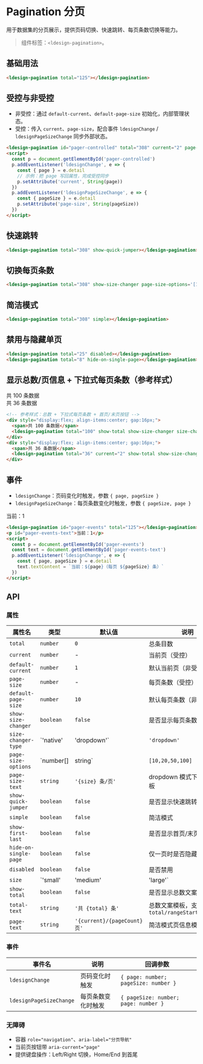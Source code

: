 # Pagination 分页

用于数据集的分页展示，提供页码切换、快速跳转、每页条数切换等能力。

> 组件标签：`<ldesign-pagination>`。

## 基础用法
<div class="demo-container">
  <ldesign-pagination total="125"></ldesign-pagination>
</div>

```html
<ldesign-pagination total="125"></ldesign-pagination>
```

## 受控与非受控
- 非受控：通过 `default-current`、`default-page-size` 初始化，内部管理状态。
- 受控：传入 `current`、`page-size`，配合事件 `ldesignChange` / `ldesignPageSizeChange` 同步外部状态。

<div class="demo-container">
  <ldesign-pagination id="pager-controlled" total="308" current="2" page-size="20" show-size-changer></ldesign-pagination>
</div>

```html
<ldesign-pagination id="pager-controlled" total="308" current="2" page-size="20" show-size-changer></ldesign-pagination>
<script>
  const p = document.getElementById('pager-controlled')
  p.addEventListener('ldesignChange', e => {
    const { page } = e.detail
    // 示例：把 page 写回属性，完成受控同步
    p.setAttribute('current', String(page))
  })
  p.addEventListener('ldesignPageSizeChange', e => {
    const { pageSize } = e.detail
    p.setAttribute('page-size', String(pageSize))
  })
</script>
```

## 快速跳转
<div class="demo-container">
  <ldesign-pagination total="308" show-quick-jumper></ldesign-pagination>
</div>

```html
<ldesign-pagination total="308" show-quick-jumper></ldesign-pagination>
```

## 切换每页条数
<div class="demo-container">
  <ldesign-pagination total="308" show-size-changer page-size-options="[10,20,50,100]"></ldesign-pagination>
</div>

```html
<ldesign-pagination total="308" show-size-changer page-size-options='[10,20,50,100]'></ldesign-pagination>
```

## 简洁模式
<div class="demo-container">
  <ldesign-pagination total="308" simple></ldesign-pagination>
</div>

```html
<ldesign-pagination total="308" simple></ldesign-pagination>
```

## 禁用与隐藏单页
<div class="demo-container demo-row">
  <ldesign-pagination total="25" disabled></ldesign-pagination>
  <ldesign-pagination total="8" hide-on-single-page></ldesign-pagination>
</div>

```html
<ldesign-pagination total="25" disabled></ldesign-pagination>
<ldesign-pagination total="8" hide-on-single-page></ldesign-pagination>
```

## 显示总数/页信息 + 下拉式每页条数（参考样式）
<div class="demo-container">
  <div class="demo-row" style="align-items:center;">
    <span class="demo-label" style="min-width:auto; margin-right:12px;">共 100 条数据</span>
    <ldesign-pagination total="100" show-total total-text="共 {total} 条" show-size-changer size-changer-type="dropdown" page-size-options='[5,10,20,50]' page-size="5"></ldesign-pagination>
  </div>
  <div class="demo-row" style="align-items:center;">
    <span class="demo-label" style="min-width:auto; margin-right:12px;">共 36 条数据</span>
    <ldesign-pagination total="36" show-total total-text="共 {total} 条" show-size-changer size-changer-type="dropdown" page-size-options='[10,20,50]' page-size="10" show-first-last current="2"></ldesign-pagination>
  </div>
</div>

```html
<!-- 参考样式：总数 + 下拉式每页条数 + 首页/末页按钮 -->
<div style="display:flex; align-items:center; gap:16px;">
  <span>共 100 条数据</span>
  <ldesign-pagination total="100" show-total show-size-changer size-changer-type="dropdown" page-size-options='[5,10,20,50]' page-size="5"></ldesign-pagination>
</div>
<div style="display:flex; align-items:center; gap:16px;">
  <span>共 36 条数据</span>
  <ldesign-pagination total="36" current="2" show-total show-size-changer size-changer-type="dropdown" page-size-options='[10,20,50]' page-size="10" show-first-last></ldesign-pagination>
</div>
```

## 事件
- `ldesignChange`：页码变化时触发，参数 `{ page, pageSize }`
- `ldesignPageSizeChange`：每页条数变化时触发，参数 `{ pageSize, page }`

<div class="demo-container">
  <ldesign-pagination id="pager-events" total="125"></ldesign-pagination>
  <p id="pager-events-text">当前：1</p>
</div>

```html
<ldesign-pagination id="pager-events" total="125"></ldesign-pagination>
<p id="pager-events-text">当前：1</p>
<script>
  const p = document.getElementById('pager-events')
  const text = document.getElementById('pager-events-text')
  p.addEventListener('ldesignChange', e => {
    const { page, pageSize } = e.detail
    text.textContent = `当前：${page}（每页 ${pageSize} 条）`
  })
</script>
```

<script setup>
import { onMounted } from 'vue'

onMounted(() => {
  const p = document.getElementById('pager-controlled')
  if (p) {
    p.addEventListener('ldesignChange', e => {
      const { page } = e.detail
      p.setAttribute('current', String(page))
    })
    p.addEventListener('ldesignPageSizeChange', e => {
      const { pageSize } = e.detail
      p.setAttribute('page-size', String(pageSize))
    })
  }

  const p2 = document.getElementById('pager-events')
  const text = document.getElementById('pager-events-text')
  if (p2 && text) {
    p2.addEventListener('ldesignChange', e => {
      const { page, pageSize } = e.detail
      text.textContent = `当前：${page}（每页 ${pageSize} 条）`
    })
  }
})
</script>

## API

### 属性

| 属性名 | 类型 | 默认值 | 说明 |
|---|---|---|---|
| `total` | `number` | `0` | 总条目数 |
| `current` | `number` | - | 当前页（受控） |
| `default-current` | `number` | `1` | 默认当前页（非受控） |
| `page-size` | `number` | - | 每页条数（受控） |
| `default-page-size` | `number` | `10` | 默认每页条数（非受控） |
| `show-size-changer` | `boolean` | `false` | 是否显示每页条数切换 |
| `size-changer-type` | `'native' | 'dropdown'` | `'dropdown'` | 每页条数切换器类型 |
| `page-size-options` | `number[] | string` | `[10,20,50,100]` | 页大小选项，数组或逗号分隔/JSON 字符串 |
| `page-size-text` | `string` | `'{size} 条/页'` | dropdown 模式下的显示模板 |
| `show-quick-jumper` | `boolean` | `false` | 是否显示快速跳转 |
| `simple` | `boolean` | `false` | 简洁模式 |
| `show-first-last` | `boolean` | `false` | 是否显示首页/末页按钮 |
| `hide-on-single-page` | `boolean` | `false` | 仅一页时是否隐藏 |
| `disabled` | `boolean` | `false` | 是否禁用 |
| `size` | `'small' | 'medium' | 'large'` | `'medium'` | 尺寸 |
| `show-total` | `boolean` | `false` | 是否显示总数文案 |
| `total-text` | `string` | `'共 {total} 条'` | 总数文案模板，支持 `total/rangeStart/rangeEnd` |
| `page-text` | `string` | `'{current}/{pageCount} 页'` | 简洁模式页信息模板 |

### 事件

| 事件名 | 说明 | 回调参数 |
|---|---|---|
| `ldesignChange` | 页码变化时触发 | `{ page: number; pageSize: number }` |
| `ldesignPageSizeChange` | 每页条数变化时触发 | `{ pageSize: number; page: number }` |

### 无障碍
- 容器 `role="navigation"`、`aria-label="分页导航"`
- 当前页按钮带 `aria-current="page"`
- 提供键盘操作：Left/Right 切换，Home/End 到首尾
